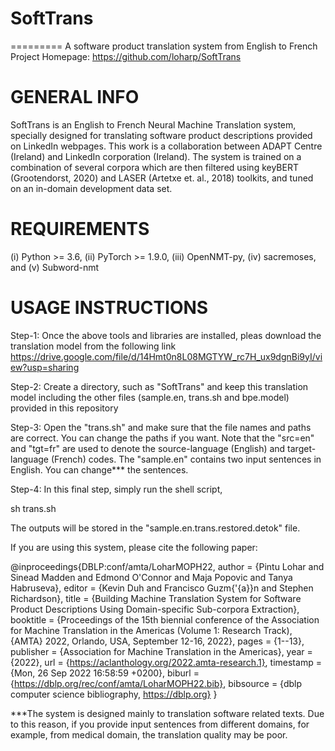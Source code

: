 # SoftTrans

========= A software product translation system from English to French
Project Homepage: https://github.com/loharp/SoftTrans

# GENERAL INFO

SoftTrans is an English to French Neural Machine Translation system, specially designed for translating software product descriptions provided on LinkedIn webpages. This work is a collaboration between ADAPT Centre (Ireland) and LinkedIn corporation (Ireland). The system is trained on a combination of several corpora which are then filtered using keyBERT (Grootendorst, 2020) and LASER (Artetxe et. al., 2018) toolkits, and tuned on an in-domain development data set.


# REQUIREMENTS
(i)   Python >= 3.6,
(ii)  PyTorch >= 1.9.0,
(iii) OpenNMT-py,
(iv)  sacremoses, and
(v)   Subword-nmt

# USAGE INSTRUCTIONS
Step-1: 
Once the above tools and libraries are installed, pleas download the translation model from the following link
https://drive.google.com/file/d/14Hmt0n8L08MGTYW_rc7H_ux9dgnBi9yI/view?usp=sharing

Step-2:
Create a directory, such as "SoftTrans" and keep this translation model including the other files (sample.en, trans.sh and bpe.model) provided in this repository

Step-3:
Open the "trans.sh" and make sure that the file names and paths are correct. You can change the paths if you want. Note that the "src=en" and "tgt=fr" are used to denote the source-language (English) and target-language (French) codes. The "sample.en" contains two input sentences in English. You can change*** the sentences.

Step-4:
In this final step, simply run the shell script,

sh trans.sh

The outputs will be stored in the "sample.en.trans.restored.detok" file.


If you are using this system, please cite the following paper:

@inproceedings{DBLP:conf/amta/LoharMOPH22,
  author    = {Pintu Lohar and
               Sinead Madden and
               Edmond O'Connor and
               Maja Popovic and
               Tanya Habruseva},
  editor    = {Kevin Duh and
               Francisco Guzm{\'{a}}n and
               Stephen Richardson},
  title     = {Building Machine Translation System for Software Product Descriptions
               Using Domain-specific Sub-corpora Extraction},
  booktitle = {Proceedings of the 15th biennial conference of the Association for
               Machine Translation in the Americas (Volume 1: Research Track), {AMTA}
               2022, Orlando, USA, September 12-16, 2022},
  pages     = {1--13},
  publisher = {Association for Machine Translation in the Americas},
  year      = {2022},
  url       = {https://aclanthology.org/2022.amta-research.1},
  timestamp = {Mon, 26 Sep 2022 16:58:59 +0200},
  biburl    = {https://dblp.org/rec/conf/amta/LoharMOPH22.bib},
  bibsource = {dblp computer science bibliography, https://dblp.org}
}



***The system is designed mainly to translation software related texts. Due to this reason, if you provide input sentences from different domains, for example, from medical domain, the translation quality may be poor. 




    
